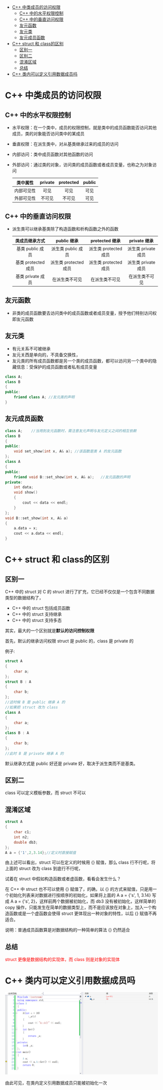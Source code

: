 * [C++ 中类成员的访问权限](#c-中类成员的访问权限)
	* [C++ 中的水平权限控制](#c-中的水平权限控制)
	* [C++ 中的垂直访问权限](#c-中的垂直访问权限)
	* [友元函数](#友元函数)
	* [友元类](#友元类)
	* [友元成员函数](#友元成员函数)
* [C++ struct 和 class的区别](#c-struct-和-class的区别)
	* [区别一](#区别一)
	* [区别二](#区别二)
	* [混淆区域](#混淆区域)
	* [总结](#总结)
* [C++ 类内可以定义引用数据成员吗](#c-类内可以定义引用数据成员吗)

# C++ 中类成员的访问权限

## C++ 中的水平权限控制

- 水平权限：在一个类中，成员的权限控制，就是类中的成员函数能否访问其他成员，类的对象能否访问类中的某成员

- 垂直权限：在派生类中，对从基类继承过来的成员的访问

- 内部访问：类中成员函数对其他函数的访问

- 外部访问：通过类的对象，访问类的成员函数或者成员变量，也称之为对象访问

  |  类中属性  | private | protected | public |
  | :--------: | :-----: | :-------: | :----: |
  | 内部可见性 |  可见   |   可见    |  可见  |
  | 外部可见性 | 不可见  |  不可见   |  可见  |

## C++ 中的垂直访问权限

- 派生类可以继承基类除了构造函数和析构函数之外的函数

  |   类成员继承方式    |      public 继承      |    protected 继承     |    private 继承     |
  | :-----------------: | :-------------------: | :-------------------: | :-----------------: |
  |  基类 public 成员   |  派生类 public 成员   | 派生类 protected 成员 | 派生类 private 成员 |
  | 基类 protected 成员 | 派生类 protected 成员 | 派生类 protected 成员 | 派生类 private 成员 |
  |  基类 private 成员  |    在派生类不可见     |    在派生类不可见     |   在派生类不可见    |

## 友元函数

- 非类的成员函数要去访问类中的成员函数或者成员变量，授予他们特别访问权即友元函数

## 友元类

- 有元关系不可被继承
- 友元关西是单向的，不具备交换性，
- 友元类的所有成员函数都是另一个类的成员函数，都可以访问另一个类中的隐藏信息：受保护的成员函数或者私有成员变量

```cpp
class A;
class B
{
public:
    friend class A;	//友元类的声明
}
```



## 友元成员函数

```cpp
class A;	//当用到友元函数时，需注意友元声明与友元定义之间的相互依赖
class B
{
public:
    void set_show(int x, A& a);	//该函数是类 A 的友元函数
};
class A
{
public:
    friend void B::set_show(int x, A& a);	//友元函数的声明
private:
    int data;
    void show()
    {
        cout << data << endl;
    }
};
void B::set_show(int x, A& a)
{
    a.data = x;
    cout << a.data << endl;
}
```

# C++ struct 和 class的区别

## 区别一

C++ 中的 struct 对 C 的 struct 进行了扩充，它已经不仅仅是一个包含不同数据类型的数据结构了，

- C++ 中的 struct 包括成员函数
- C++ 中的 struct 支持继承
- C++ 中的 struct 支持多态

其实，最大的一个区别就是**默认的访问控制权限**

首先，默认的继承访问权限 struct 是 public 的，class 是 private 的

例子:

```cpp
struct A
{
    char a;
};
struct B : A
{
	char b;
};
//这时候 B 是 public 继承 A 的
//如果把 struct 改为 class
class A
{
    char a;
};
class B : A
{
	char b;
};
//此时 B 是 private 继承 A 的
```

默认继承方式是 public 好还是 private 好，取决于派生类而不是基类。

## 区别二

class 可以定义模板参数，而 struct 不可以

## 混淆区域

```cpp
struct A
{
    char c1;
    int n2;
    double db3;
};
A a = {'1',2,3.14};//定义时直接赋值
```

由上述可以看出，struct 可以在定义的时候用 {} 赋值，那么 class 行不行呢，将上面的 struct 改为 class 到底行不行呢，

试着在 struct 中假如构造函数或者虚函数，看看会发生什么？

在 C++ 中 struct 也不可以使用 {} 赋值了，的确，以 {} 的方式来赋值，只是用一个初始化列表来对数据进行按顺序的初始化，如果将上面的 A a = {'s', 1, 3.14} 写成 A a = {'s', 2}，这样前两个数据被初始化，而 db3 没有被初始化，这样简单的 copy 操作，只能发生在简单的数据类型上，而不是应该放在对象上，加入一个构造函数或是一个虚函数会使得 struct 更体现出一种对象的特性，以后 {} 赋值不再适合。

说明：普通成员函数算是对数据结构的一种简单的算法 {} 仍然适合

## 总结

<font color=red>struct 更像是数据结构的实现体，而 class 则是对象的实现体</font>

# C++ 类内可以定义引用数据成员吗

![1553686038136](img/1553686038136.png)

由此可见，在类内定义引用数据成员只能被初始化一次